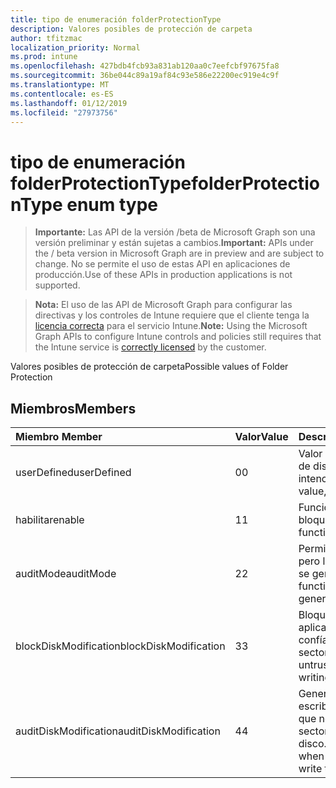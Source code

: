 ```yaml
---
title: tipo de enumeración folderProtectionType
description: Valores posibles de protección de carpeta
author: tfitzmac
localization_priority: Normal
ms.prod: intune
ms.openlocfilehash: 427bdb4fcb93a831ab120aa0c7eefcbf97675fa8
ms.sourcegitcommit: 36be044c89a19af84c93e586e22200ec919e4c9f
ms.translationtype: MT
ms.contentlocale: es-ES
ms.lasthandoff: 01/12/2019
ms.locfileid: "27973756"
---
```

# <a name="folderprotectiontype-enum-type"></a><span data-ttu-id="59e6a-103">tipo de enumeración folderProtectionType</span><span class="sxs-lookup"><span data-stu-id="59e6a-103">folderProtectionType enum type</span></span>

> <span data-ttu-id="59e6a-104">**Importante:** Las API de la versión /beta de Microsoft Graph son una versión preliminar y están sujetas a cambios.</span><span class="sxs-lookup"><span data-stu-id="59e6a-104">**Important:** APIs under the / beta version in Microsoft Graph are in preview and are subject to change.</span></span> <span data-ttu-id="59e6a-105">No se permite el uso de estas API en aplicaciones de producción.</span><span class="sxs-lookup"><span data-stu-id="59e6a-105">Use of these APIs in production applications is not supported.</span></span>

> <span data-ttu-id="59e6a-106">**Nota:** El uso de las API de Microsoft Graph para configurar las directivas y los controles de Intune requiere que el cliente tenga la [licencia correcta](https://go.microsoft.com/fwlink/?linkid=839381) para el servicio Intune.</span><span class="sxs-lookup"><span data-stu-id="59e6a-106">**Note:** Using the Microsoft Graph APIs to configure Intune controls and policies still requires that the Intune service is [correctly licensed](https://go.microsoft.com/fwlink/?linkid=839381) by the customer.</span></span>

<span data-ttu-id="59e6a-107">Valores posibles de protección de carpeta</span><span class="sxs-lookup"><span data-stu-id="59e6a-107">Possible values of Folder Protection</span></span>
## <a name="members"></a><span data-ttu-id="59e6a-108">Miembros</span><span class="sxs-lookup"><span data-stu-id="59e6a-108">Members</span></span>
|<span data-ttu-id="59e6a-109">Miembro	</span><span class="sxs-lookup"><span data-stu-id="59e6a-109">Member</span></span>|<span data-ttu-id="59e6a-110">Valor</span><span class="sxs-lookup"><span data-stu-id="59e6a-110">Value</span></span>|<span data-ttu-id="59e6a-111">Descripción</span><span class="sxs-lookup"><span data-stu-id="59e6a-111">Description</span></span>|
|:---|:---|:---|
|<span data-ttu-id="59e6a-112">userDefined</span><span class="sxs-lookup"><span data-stu-id="59e6a-112">userDefined</span></span>|<span data-ttu-id="59e6a-113">0</span><span class="sxs-lookup"><span data-stu-id="59e6a-113">0</span></span>|<span data-ttu-id="59e6a-114">Valor predeterminado de dispositivo, sin intención.</span><span class="sxs-lookup"><span data-stu-id="59e6a-114">Device default value, no intent.</span></span>|
|<span data-ttu-id="59e6a-115">habilitar</span><span class="sxs-lookup"><span data-stu-id="59e6a-115">enable</span></span>|<span data-ttu-id="59e6a-116">1</span><span class="sxs-lookup"><span data-stu-id="59e6a-116">1</span></span>|<span data-ttu-id="59e6a-117">Funcionalidad de bloque.</span><span class="sxs-lookup"><span data-stu-id="59e6a-117">Block functionality.</span></span>|
|<span data-ttu-id="59e6a-118">auditMode</span><span class="sxs-lookup"><span data-stu-id="59e6a-118">auditMode</span></span>|<span data-ttu-id="59e6a-119">2</span><span class="sxs-lookup"><span data-stu-id="59e6a-119">2</span></span>|<span data-ttu-id="59e6a-120">Permitir la funcionalidad pero los registros que se genere.</span><span class="sxs-lookup"><span data-stu-id="59e6a-120">Allow functionality but generate logs.</span></span>|
|<span data-ttu-id="59e6a-121">blockDiskModification</span><span class="sxs-lookup"><span data-stu-id="59e6a-121">blockDiskModification</span></span>|<span data-ttu-id="59e6a-122">3</span><span class="sxs-lookup"><span data-stu-id="59e6a-122">3</span></span>|<span data-ttu-id="59e6a-123">Bloquear las aplicaciones que no se confía escribir en sectores de disco.</span><span class="sxs-lookup"><span data-stu-id="59e6a-123">Block untrusted apps from writing to disk sectors.</span></span>|
|<span data-ttu-id="59e6a-124">auditDiskModification</span><span class="sxs-lookup"><span data-stu-id="59e6a-124">auditDiskModification</span></span>|<span data-ttu-id="59e6a-125">4</span><span class="sxs-lookup"><span data-stu-id="59e6a-125">4</span></span>|<span data-ttu-id="59e6a-126">Generar registros al escriben aplicaciones que no se confía a sectores de disco.</span><span class="sxs-lookup"><span data-stu-id="59e6a-126">Generate logs when untrusted apps write to disk sectors.</span></span>|






